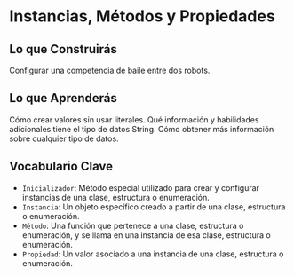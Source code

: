 # Instancias, Métodos y Propiedades

## Lo que Construirás
Configurar una competencia de baile entre dos robots.

## Lo que Aprenderás
Cómo crear valores sin usar literales.
Qué información y habilidades adicionales tiene el tipo de datos String.
Cómo obtener más información sobre cualquier tipo de datos.

## Vocabulario Clave
- `Inicializador`: Método especial utilizado para crear y configurar instancias de una clase, estructura o enumeración.
- `Instancia`: Un objeto específico creado a partir de una clase, estructura o enumeración.
- `Método`: Una función que pertenece a una clase, estructura o enumeración, y se llama en una instancia de esa clase, estructura o enumeración.
- `Propiedad`: Un valor asociado a una instancia de una clase, estructura o enumeración.

